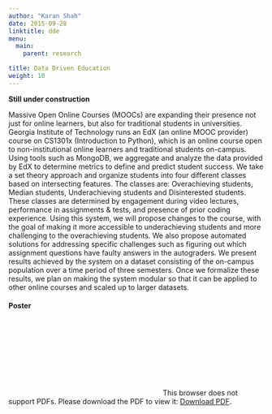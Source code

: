 ```yaml
---
author: "Karan Shah"
date: 2015-09-28
linktitle: dde
menu:
  main:
    parent: research

title: Data Driven Education
weight: 10
---
```


**Still under construction**


Massive Open Online Courses (MOOCs) are expanding their presence not just for online learners, but also for traditional students in universities. Georgia Institute of Technology runs an EdX (an online MOOC provider) course on CS1301x (Introduction to Python), which is an online course open to non-institutional online learners and traditional students on-campus. Using tools such as MongoDB, we aggregate and analyze the data provided by EdX to determine metrics to define and predict student success. We take a set theory approach and organize students into four different classes based on intersecting features. The classes are: Overachieving students, Median students, Underachieving students and Disinterested students. These classes are determined by engagement during video lectures, performance in assignments & tests, and presence of prior coding experience. Using this system, we will propose changes to the course, with the goal of making it more accessible to underachieving students and more challenging to the overachieving students. We also propose automated solutions for addressing specific challenges such as figuring out which assignment questions have faulty answers in the autograders. We present results achieved by the system on a dataset consisting of the on-campus population over a time period of three semesters. Once we formalize these results, we plan on making the system modular so that it can be applied to other online courses and scaled up to larger datasets.

#### Poster

<object data="/research/res/STEMExpoPoster.pdf" type="application/pdf"  height="768px" width="1152px">
    <embed src="http://localhost:1313/research/res/STEMExpoPoster.pdf">
        This browser does not support PDFs. Please download the PDF to view it: <a href="http://localhost:1313/research/res/STEMExpoPoster.pdf">Download PDF</a>.</p>
    </embed>
</object>

